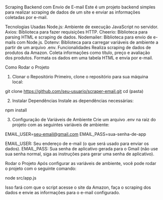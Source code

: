 Scraping Backend com Envio de E-mail
Este é um projeto backend simples para realizar scraping de dados de um site e enviar as informações coletadas por e-mail.

Tecnologias Usadas
Node.js: Ambiente de execução JavaScript no servidor.
Axios: Biblioteca para fazer requisições HTTP.
Cheerio: Biblioteca para parsing HTML e scraping de dados.
Nodemailer: Biblioteca para envio de e-mails com Node.js.
Dotenv: Biblioteca para carregar variáveis de ambiente a partir de um arquivo .env.
Funcionalidades
Realiza scraping de dados de produtos da Amazon.
Coleta informações como título, preço e avaliação dos produtos.
Formata os dados em uma tabela HTML e envia por e-mail.

Como Rodar o Projeto
1. Clonar o Repositório
Primeiro, clone o repositório para sua máquina local:

git clone https://github.com/seu-usuario/scraper-email.git
cd (pasta)

2. Instalar Dependências
Instale as dependências necessárias:

npm install

3. Configuração de Variáveis de Ambiente
Crie um arquivo .env na raiz do projeto com as seguintes variáveis de ambiente:

EMAIL_USER=seu-email@gmail.com
EMAIL_PASS=sua-senha-de-app

EMAIL_USER: Seu endereço de e-mail (o que será usado para enviar os dados).
EMAIL_PASS: Sua senha de aplicativo gerada para o Gmail (não use sua senha normal, siga as instruções para gerar uma senha de aplicativo).

Rodar o Projeto
Após configurar as variáveis de ambiente, você pode rodar o projeto com o seguinte comando:

node src/app.js

Isso fará com que o script acesse o site da Amazon, faça o scraping dos dados e envie as informações para o e-mail configurado.
